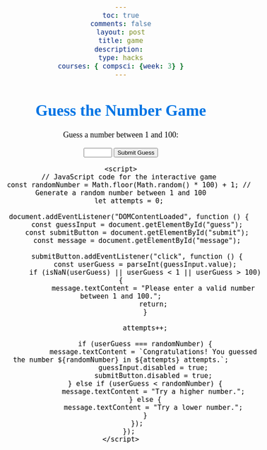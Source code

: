 ```yaml
---
toc: true
comments: false
layout: post
title: game
description: 
type: hacks
courses: { compsci: {week: 3} }
---
```

<html lang="en">
<head>
    <meta charset="UTF-8">
    <meta name="viewport" content="width=device-width, initial-scale=1.0">
    <title>Guess the Number Game</title>
    <style>
        /* Add your CSS styles here */
        body {
            font-family: Arial, sans-serif;
            text-align: center;
        }
        h1 {
            color: #0074e4;
        }
        #message {
            font-weight: bold;
        }
    </style>
</head>
<body>
    <h1>Guess the Number Game</h1>
    <p>Guess a number between 1 and 100:</p>
    <input type="number" id="guess" min="1" max="100">
    <button id="submit">Submit Guess</button>
    <p id="message"></p>

    <script>
        // JavaScript code for the interactive game
        const randomNumber = Math.floor(Math.random() * 100) + 1; // Generate a random number between 1 and 100
        let attempts = 0;

        document.addEventListener("DOMContentLoaded", function () {
            const guessInput = document.getElementById("guess");
            const submitButton = document.getElementById("submit");
            const message = document.getElementById("message");

            submitButton.addEventListener("click", function () {
                const userGuess = parseInt(guessInput.value);
                if (isNaN(userGuess) || userGuess < 1 || userGuess > 100) {
                    message.textContent = "Please enter a valid number between 1 and 100.";
                    return;
                }

                attempts++;

                if (userGuess === randomNumber) {
                    message.textContent = `Congratulations! You guessed the number ${randomNumber} in ${attempts} attempts.`;
                    guessInput.disabled = true;
                    submitButton.disabled = true;
                } else if (userGuess < randomNumber) {
                    message.textContent = "Try a higher number.";
                } else {
                    message.textContent = "Try a lower number.";
                }
            });
        });
    </script>

<head>
    <meta charset="UTF-8">
    <meta name="viewport" content="width=device-width, initial-scale=1.0">
    <title>White Cursive Font on Purple Background</title>
    <style>
        body {
            background-color: light orange; /* Set background color to purple */
            color: black; /* Set text color to white */
            font-family: cursive; /* Use cursive font-family */
            font-size: 18px; /* Set the font size (adjust as needed) */
        }
    </style>
